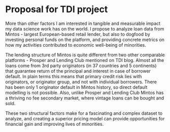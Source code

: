 # Proposal for TDI project

More than other factors I am interested in tangible and measurable impact my data science work has on the world. I propose to analyze loan data from Mintos - largest European-based retail lender, but also to dogfood by investing personal funds on the platform, and providing concrete metrics on how my activities contributed to economic well-being of minorities. 

The lending structure of Mintos is quite different from two other comparable platforms - Prosper and Lending Club mentioned on TDI blog. Almost all the loans come from 3rd party originators (in 37 countries and 5 continents) that guarantee return of the principal and interest in case of borrower default. In plain terms this means that primary credit risk lies with originators, or originator group, and not with individual borrowers. There has been only 1 originator default in Mintos history, so direct default modelling is not possible. Also, unlike Prosper and Lending Club Mintos has a thriving no fee secondary market, where vintage loans can be bought and sold.

These two structural factors make for a fascinating and complex dataset to analyze, and creating a superior pricing model can provide opportunities for financial gain and improving lives of minorities. 
